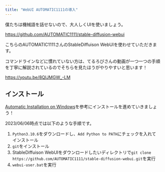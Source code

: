 ```yaml
---
title: "WebUI AUTOMATIC1111の導入"
---
```


僕たちは機械語を話せないので、大人しくUIを使いましょう。

https://github.com/AUTOMATIC1111/stable-diffusion-webui

こちらのAUTOMATIC1111さんのStableDiffuison WebUIを使わせていただきます。

コマンドラインなどに慣れていない方は、てるろびさんの動画が一つ一つの手順を丁寧に解説されているのでそちらを見たほうがやりやすいと思います！

https://youtu.be/8QIJMGW_-LM

## インストール

[Automatic Installation on Windows](https://github.com/AUTOMATIC1111/stable-diffusion-webui#automatic-installation-on-windows)を参考にインストールを進めていきましょう！

2023/06/06時点では以下のような手順です。

1. `Python3.10.6`をダウンロードし、`Add Python to PATH`にチェックを入れてインストール
2. `git`をインストール
3. StableDiffuison WebUIをダウンロードしたいディレクトリで`git clone https://github.com/AUTOMATIC1111/stable-diffusion-webui.git`を実行
4. `webui-user.bat`を実行

